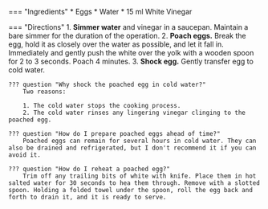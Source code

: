 === "Ingredients"
    * Eggs
    * Water
    * 15 ml White Vinegar

=== "Directions"
    1. **Simmer water** and vinegar in a saucepan. Maintain a bare simmer for the duration of the operation.
    2. **Poach eggs.** Break the egg, hold it as closely over the water as possible, and let it fall in. Immediately and gently push the white over the yolk with a wooden spoon for 2 to 3 seconds. Poach 4 minutes.
    3. **Shock egg.** Gently transfer egg to cold water.

    ??? question "Why shock the poached egg in cold water?"
        Two reasons:

        1. The cold water stops the cooking process.
        2. The cold water rinses any lingering vinegar clinging to the poached egg.

    ??? question "How do I prepare poached eggs ahead of time?"
        Poached eggs can remain for several hours in cold water. They can also be drained and refrigerated, but I don't recommend it if you can avoid it.

    ??? question "How do I reheat a poached egg?"
        Trim off any trailing bits of white with knife. Place them in hot salted water for 30 seconds to hea them through. Remove with a slotted spoon. Holding a folded towel under the spoon, roll the egg back and forth to drain it, and it is ready to serve.

[^1]:
    Almost exactly Julia Child's recipe in [Mastering the Art of French Cooking](https://www.amazon.com/Mastering-Art-French-Cooking-Vol/dp/0375413405).
